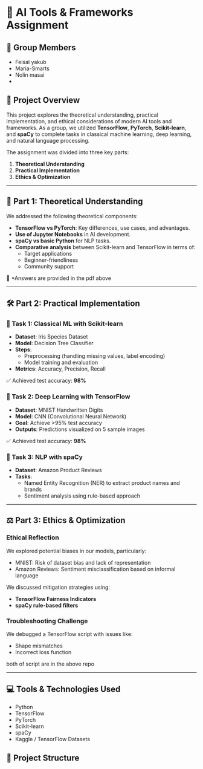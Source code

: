 # 📘 AI Tools & Frameworks Assignment

## 👥 Group Members
- Feisal  yakub
- Maria-Smarts  
- Nolin masai
- 

## 📌 Project Overview

This project explores the theoretical understanding, practical implementation, and ethical considerations of modern AI tools and frameworks. As a group, we utilized **TensorFlow**, **PyTorch**, **Scikit-learn**, and **spaCy** to complete tasks in classical machine learning, deep learning, and natural language processing.

The assignment was divided into three key parts:
1. **Theoretical Understanding**
2. **Practical Implementation**
3. **Ethics & Optimization**

---

## 🧠 Part 1: Theoretical Understanding

We addressed the following theoretical components:

- **TensorFlow vs PyTorch**: Key differences, use cases, and advantages.
- **Use of Jupyter Notebooks** in AI development.
- **spaCy vs basic Python** for NLP tasks.
- **Comparative analysis** between Scikit-learn and TensorFlow in terms of:
  - Target applications
  - Beginner-friendliness
  - Community support

📄 *Answers are provided in the pdf above

---

## 🛠️ Part 2: Practical Implementation

### 🔹 Task 1: Classical ML with Scikit-learn
- **Dataset**: Iris Species Dataset
- **Model**: Decision Tree Classifier
- **Steps**:
  - Preprocessing (handling missing values, label encoding)
  - Model training and evaluation
- **Metrics**: Accuracy, Precision, Recall

✅ Achieved test accuracy: **98%**

### 🔹 Task 2: Deep Learning with TensorFlow
- **Dataset**: MNIST Handwritten Digits
- **Model**: CNN (Convolutional Neural Network)
- **Goal**: Achieve >95% test accuracy
- **Outputs**: Predictions visualized on 5 sample images

✅ Achieved test accuracy: **98%**

### 🔹 Task 3: NLP with spaCy
- **Dataset**: Amazon Product Reviews
- **Tasks**:
  - Named Entity Recognition (NER) to extract product names and brands
  - Sentiment analysis using rule-based approach

---

## ⚖️ Part 3: Ethics & Optimization

### Ethical Reflection
We explored potential biases in our models, particularly:
- MNIST: Risk of dataset bias and lack of representation
- Amazon Reviews: Sentiment misclassification based on informal language

We discussed mitigation strategies using:
- **TensorFlow Fairness Indicators**
- **spaCy rule-based filters**

### Troubleshooting Challenge
We debugged a TensorFlow script with issues like:
- Shape mismatches
- Incorrect loss function

both of script are in the above repo 

---

## 💻 Tools & Technologies Used
- Python
- TensorFlow
- PyTorch
- Scikit-learn
- spaCy
- Kaggle / TensorFlow Datasets


## 📂 Project Structure

